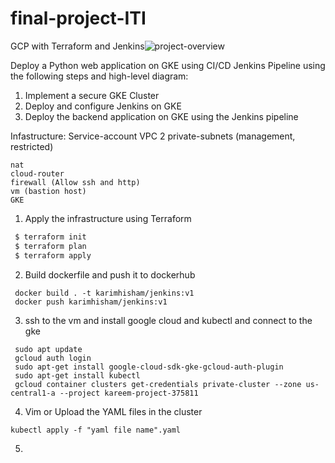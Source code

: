 # final-project-ITI
GCP with Terraform and Jenkins![project-overview](https://user-images.githubusercontent.com/91802602/221412299-fc5e1397-0555-4af5-af11-779c29a02779.png)


Deploy a Python web application on GKE using CI/CD Jenkins Pipeline using the following steps and high-level diagram:


1. Implement a secure GKE Cluster
2. Deploy and configure Jenkins on GKE
3. Deploy the backend application on GKE using the Jenkins pipeline

Infastructure:
Service-account
VPC
2 private-subnets (management, restricted)
```
nat
cloud-router
firewall (Allow ssh and http)
vm (bastion host)
GKE
```

1) Apply the infrastructure using Terraform
```bash
 $ terraform init
 $ terraform plan
 $ terraform apply
 ```
2) Build dockerfile and push it to dockerhub
```
 docker build . -t karimhisham/jenkins:v1
 docker push karimhisham/jenkins:v1
```
 
3) ssh to the vm and install google cloud and kubectl and connect to the gke
```
 sudo apt update
 gcloud auth login
 sudo apt-get install google-cloud-sdk-gke-gcloud-auth-plugin
 sudo apt-get install kubectl
 gcloud container clusters get-credentials private-cluster --zone us-central1-a --project kareem-project-375811
 ```
4) Vim or Upload the YAML files in the cluster
 ```
 kubectl apply -f "yaml file name".yaml
 ```
5) 
  
  
